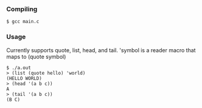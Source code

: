 ### Compiling

```
$ gcc main.c
```

### Usage

Currently supports quote, list, head, and tail.
'symbol is a reader macro that maps to (quote symbol)

```
$ ./a.out
> (list (quote hello) 'world)
(HELLO WORLD)
> (head '(a b c))
A
> (tail '(a b c))
(B C)
```
